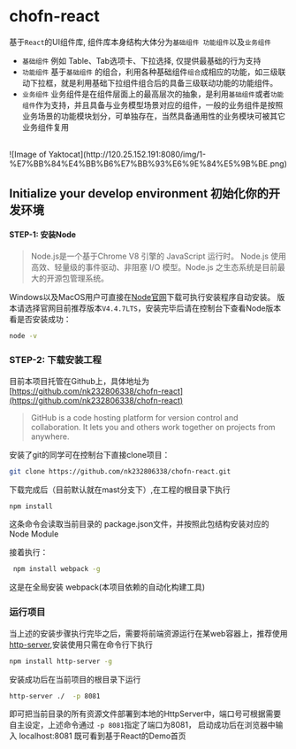 # chofn-react

基于`React`的UI组件库, 组件库本身结构大体分为`基础组件 功能组件`以及`业务组件`
- `基础组件` 
 例如 Table、Tab选项卡、下拉选择, 仅提供最基础的行为支持
- `功能组件`
基于`基础组件` 的组合，利用各种基础组件`组合`成相应的功能，如三级联动下拉框，就是利用基础下拉组件组合后的具备三级联动功能的功能组件。
- `业务组件`
业务组件是在组件层面上的最高层次的抽象，是利用`基础组件`或者`功能组件`作为支持，并且具备与业务模型场景对应的组件，一般的业务组件是按照业务场景的功能模块划分，可单独存在，当然具备通用性的业务模块可被其它业务组件复用
<br/>
![Image of Yaktocat](http://120.25.152.191:8080/img/1-%E7%BB%84%E4%BB%B6%E7%BB%93%E6%9E%84%E5%9B%BE.png)



## Initialize your develop environment 初始化你的开发环境
#### STEP-1: 安装Node
> Node.js是一个基于Chrome V8 引擎的 JavaScript 运行时。 Node.js 使用高效、轻量级的事件驱动、非阻塞 I/O 模型。Node.js 之生态系统是目前最大的开源包管理系统。

Windows以及MacOS用户可直接在[Node官网](https://nodejs.org/zh-cn/)下载可执行安装程序自动安装。
版本请选择官网目前推荐版本`V4.4.7LTS`，安装完毕后请在控制台下查看Node版本看是否安装成功：
```sh
node -v
```

### STEP-2: 下载安装工程
目前本项目托管在Github上，具体地址为[https://github.com/nk232806338/chofn-react](https://github.com/nk232806338/chofn-react)
> GitHub is a code hosting platform for version control and collaboration. It lets you and others work together on projects from anywhere.

安装了git的同学可在控制台下直接clone项目：
```sh
git clone https://github.com/nk232806338/chofn-react.git
```
下载完成后（目前默认就在mast分支下）,在工程的根目录下执行
```sh
npm install
```
这条命令会读取当前目录的 package.json文件，并按照此包结构安装对应的Node Module

接着执行：
```sh
 npm install webpack -g
```
这是在全局安装 webpack(本项目依赖的自动化构建工具)

### 运行项目
当上述的安装步骤执行完毕之后，需要将前端资源运行在某web容器上，推荐使用 [http-server](https://github.com/indexzero/http-server),安装使用只需在命令行下执行
```sh
npm install http-server -g
```
安装成功后在当前项目的根目录下运行
```sh
http-server ./  -p 8081
```
即可把当前目录的所有资源文件部署到本地的HttpServer中，端口号可根据需要自主设定，上述命令通过 
`-p 8081`指定了端口为8081， 启动成功后在浏览器中输入 localhost:8081 既可看到基于React的Demo首页











